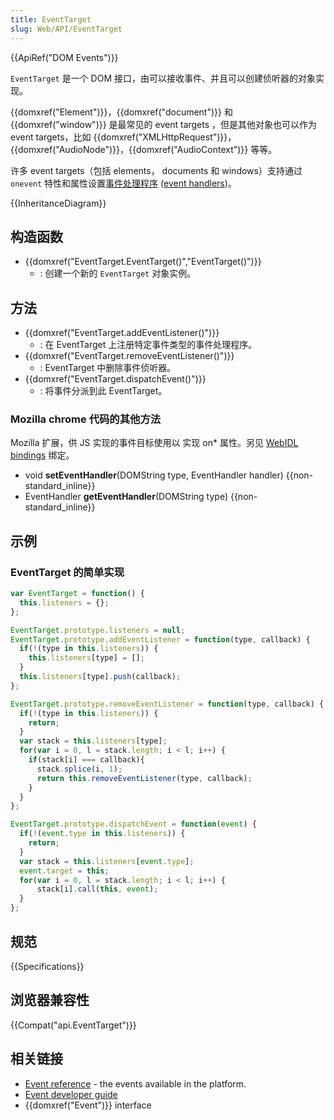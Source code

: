 ```yaml
---
title: EventTarget
slug: Web/API/EventTarget
---
```

{{ApiRef("DOM Events")}}

`EventTarget` 是一个 DOM 接口，由可以接收事件、并且可以创建侦听器的对象实现。

{{domxref("Element")}}，{{domxref("document")}} 和 {{domxref("window")}} 是最常见的 event targets ，但是其他对象也可以作为 event targets，比如 {{domxref("XMLHttpRequest")}}，{{domxref("AudioNode")}}，{{domxref("AudioContext")}} 等等。

许多 event targets（包括 elements， documents 和 windows）支持通过 `onevent` 特性和属性设置[事件处理程序](/zh-CN/docs/Web/Guide/DOM/Events/Event_handlers) ([event handlers](/zh-CN/docs/Web/Guide/DOM/Events/Event_handlers))。

{{InheritanceDiagram}}

## 构造函数

- {{domxref("EventTarget.EventTarget()","EventTarget()")}}
  - : 创建一个新的 `EventTarget` 对象实例。

## 方法

- {{domxref("EventTarget.addEventListener()")}}
  - : 在 EventTarget 上注册特定事件类型的事件处理程序。
- {{domxref("EventTarget.removeEventListener()")}}
  - : EventTarget 中删除事件侦听器。
- {{domxref("EventTarget.dispatchEvent()")}}
  - : 将事件分派到此 EventTarget。

### Mozilla chrome 代码的其他方法

Mozilla 扩展，供 JS 实现的事件目标使用以 实现 on\* 属性。另见 [WebIDL bindings](/en-US/docs/Mozilla/WebIDL_bindings) 绑定。

- void **setEventHandler**(DOMString type, EventHandler handler) {{non-standard_inline}}
- EventHandler **getEventHandler**(DOMString type) {{non-standard_inline}}

## 示例

### EventTarget 的简单实现

```js
var EventTarget = function() {
  this.listeners = {};
};

EventTarget.prototype.listeners = null;
EventTarget.prototype.addEventListener = function(type, callback) {
  if(!(type in this.listeners)) {
    this.listeners[type] = [];
  }
  this.listeners[type].push(callback);
};

EventTarget.prototype.removeEventListener = function(type, callback) {
  if(!(type in this.listeners)) {
    return;
  }
  var stack = this.listeners[type];
  for(var i = 0, l = stack.length; i < l; i++) {
    if(stack[i] === callback){
      stack.splice(i, 1);
      return this.removeEventListener(type, callback);
    }
  }
};

EventTarget.prototype.dispatchEvent = function(event) {
  if(!(event.type in this.listeners)) {
    return;
  }
  var stack = this.listeners[event.type];
  event.target = this;
  for(var i = 0, l = stack.length; i < l; i++) {
      stack[i].call(this, event);
  }
};
```

## 规范

{{Specifications}}

## 浏览器兼容性

{{Compat("api.EventTarget")}}

## 相关链接

- [Event reference](/en-US/docs/Web/Reference/Events) - the events available in the platform.
- [Event developer guide](/en-US/docs/Web/Guide/DOM/Events)
- {{domxref("Event")}} interface
